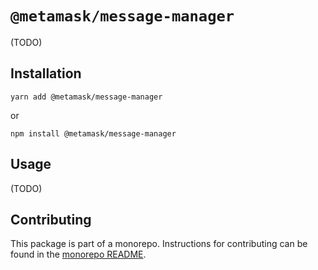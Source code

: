 # `@metamask/message-manager`

(TODO)

## Installation

`yarn add @metamask/message-manager`

or

`npm install @metamask/message-manager`

## Usage

(TODO)

## Contributing

This package is part of a monorepo. Instructions for contributing can be found in the [monorepo README](../../#readme).
